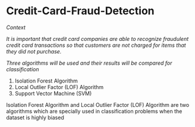 # Credit-Card-Fraud-Detection
_Context_

_It is important that credit card companies are able to recognize fraudulent credit card transactions so that customers are not charged for items that they did not purchase._

*Three algorithms will be used and their results will be compared for classification*

1. Isolation Forest Algorithm
2. Local Outlier Factor (LOF) Algorithm
3. Support Vector Machine (SVM)

Isolation Forest Algorithm and Local Outlier Factor (LOF) Algorithm are two algorithms which are specially used in classification problems when the dataset is highly biased
